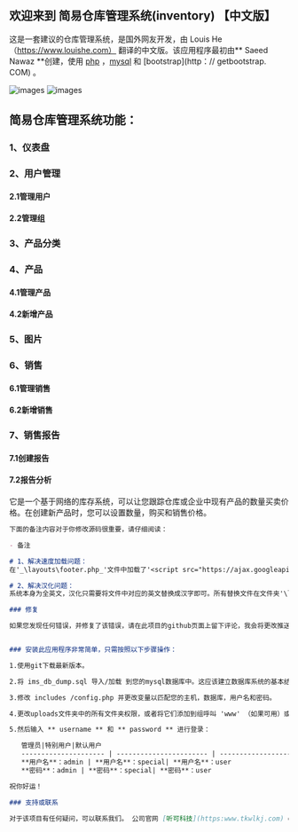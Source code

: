 ## 欢迎来到 简易仓库管理系统(inventory) 【中文版】

这是一套建议的仓库管理系统，是国外网友开发，由 Louis He （https://www.louishe.com） 翻译的中文版。该应用程序最初由** Saeed Nawaz **创建，使用 [php](http:php.net) ，[mysql](https://www.mysql.com) 和 [bootstrap](http：// getbootstrap. COM) 。

![images](https://www.louishe.com/wp-content/uploads/2019/04/12.png)
![images](https://www.louishe.com/wp-content/uploads/2019/04/13.png)

## 简易仓库管理系统功能：

### 1、仪表盘
### 2、用户管理
#### 2.1管理用户
#### 2.2管理组
### 3、产品分类
### 4、产品
#### 4.1管理产品
#### 4.2新增产品
### 5、图片
### 6、销售
#### 6.1管理销售
#### 6.2新增销售
### 7、销售报告
#### 7.1创建报告
#### 7.2报告分析

它是一个基于网络的库存系统，可以让您跟踪仓库或企业中现有产品的数量买卖价格。在创建新产品时，您可以设置数量，购买和销售价格。

```markdown
下面的备注内容对于你修改源码很重要，请仔细阅读：

- 备注

# 1、解决速度加载问题：
在'_\layouts\footer.php_'文件中加载了'<script src="https://ajax.googleapis.com/ajax/libs/jquery/1.11.2/jquery.min.js"></script>'，而这个JS只有翻墙才能加载，所以把该JS拷贝到'_\libs\Js_'文件夹下保存，在'**footer.php**'中引用本地的'**jquery.min.js**'。

# 2、解决汉化问题：
系统本身为全英文，汉化只需要将文件中对应的英文替换成汉字即可。所有替换文件在文件夹'\layouts\'和根目录中。

### 修复

如果您发现任何错误，并修复了该错误，请在此项目的github页面上留下评论，我会将更改推送到主分支。


### 安装此应用程序非常简单，只需按照以下步骤操作：

1.使用git下载最新版本。

2.将 ims_db_dump.sql 导入/加载 到您的mysql数据库中。这应该建立数据库系统的基本结构。

3.修改 includes /config.php 并更改变量以匹配您的主机，数据库，用户名和密码。

4.更改uploads文件夹中的所有文件夹权限，或者将它们添加到组呼叫 'www' （如果可用）或 '777' 。

5.然后输入 ** username ** 和 ** password ** 进行登录：

   管理员|特别用户|默认用户
   --------------------- | ----------------------- | -------------------
   **用户名**：admin | **用户名**：special| **用户名**：user
   **密码**：admin | **密码**：special| **密码**：user

祝你好运！

### 支持或联系

对于该项目有任何疑问，可以联系我们。 公司官网 [听可科技](https:www.tkwlkj.com) or [技术支持Blog](https://louishe.com) ,在这个Blog你将获得一些帮助！
